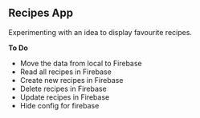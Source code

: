 ## Recipes App

Experimenting with an idea to display favourite recipes.

**To Do**
- Move the data from local to Firebase
- Read all recipes in Firebase
- Create new recipes in Firebase
- Delete recipes in Firebase
- Update recipes in Firebase
- Hide config for firebase

